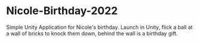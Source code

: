 # Nicole-Birthday-2022

Simple Unity Application for Nicole's birthday.
Launch in Unity, flick a ball at a wall of bricks to knock them down, behind the wall is a birthday gift.
